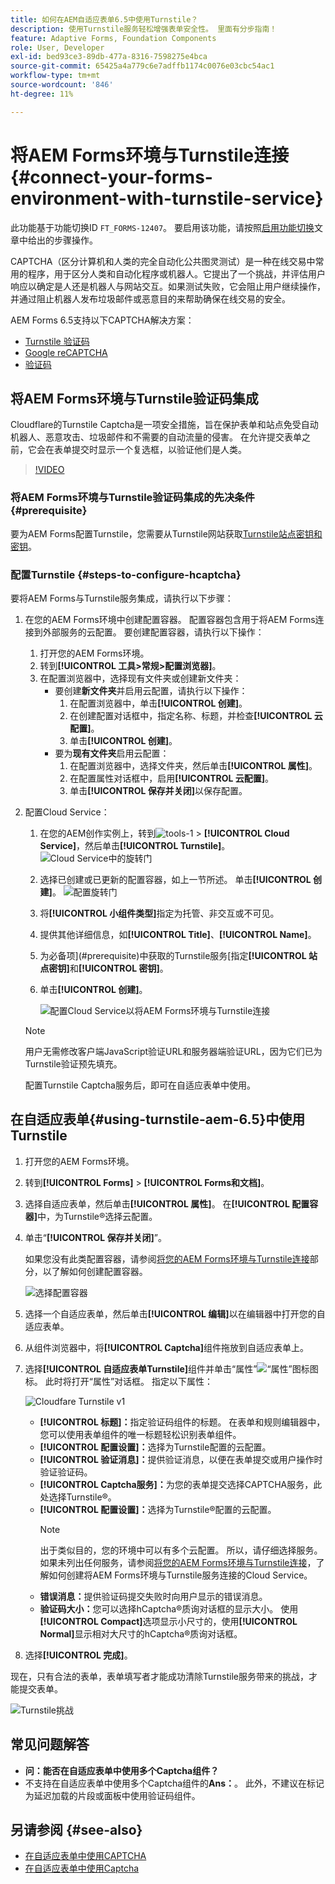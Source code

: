 ```yaml
---
title: 如何在AEM自适应表单6.5中使用Turnstile？
description: 使用Turnstile服务轻松增强表单安全性。 里面有分步指南！
feature: Adaptive Forms, Foundation Components
role: User, Developer
exl-id: bed93ce3-89db-477a-8316-7598275e4bca
source-git-commit: 65425a4a779c6e7adffb1174c0076e03cbc54ac1
workflow-type: tm+mt
source-wordcount: '846'
ht-degree: 11%

---
```


# 将AEM Forms环境与Turnstile连接 {#connect-your-forms-environment-with-turnstile-service}

<span class="preview">此功能基于功能切换ID `FT_FORMS-12407`。 要启用该功能，请按照[启用功能切换](/help/forms/using/enable-feature-toggle.md)文章中给出的步骤操作。</span>

CAPTCHA（区分计算机和人类的完全自动化公共图灵测试）是一种在线交易中常用的程序，用于区分人类和自动化程序或机器人。它提出了一个挑战，并评估用户响应以确定是人还是机器人与网站交互。如果测试失败，它会阻止用户继续操作，并通过阻止机器人发布垃圾邮件或恶意目的来帮助确保在线交易的安全。

AEM Forms 6.5支持以下CAPTCHA解决方案：

* [Turnstile 验证码](/help/forms/using/integrate-adaptive-forms-turnstile.md)
* [Google reCAPTCHA](/help/forms/using/captcha-adaptive-forms.md)
* [验证码](/help/forms/using/integrate-adaptive-forms-hcaptcha.md)


<!-- ![Turnstile](assets/Turnstile-challenge.png)-->

## 将AEM Forms环境与Turnstile验证码集成

Cloudflare的Turnstile Captcha是一项安全措施，旨在保护表单和站点免受自动机器人、恶意攻击、垃圾邮件和不需要的自动流量的侵害。 在允许提交表单之前，它会在表单提交时显示一个复选框，以验证他们是人类。

>[!VIDEO](https://video.tv.adobe.com/v/3440940/)

### 将AEM Forms环境与Turnstile验证码集成的先决条件 {#prerequisite}

要为AEM Forms配置Turnstile，您需要从Turnstile网站获取[Turnstile站点密钥和密钥](https://developers.cloudflare.com/turnstile/get-started/)。

### 配置Turnstile {#steps-to-configure-hcaptcha}

要将AEM Forms与Turnstile服务集成，请执行以下步骤：

1. 在您的AEM Forms环境中创建配置容器。 配置容器包含用于将AEM Forms连接到外部服务的云配置。 要创建配置容器，请执行以下操作：
   1. 打开您的AEM Forms环境。
   1. 转到&#x200B;**[!UICONTROL 工具>常规>配置浏览器]**。
   1. 在配置浏览器中，选择现有文件夹或创建新文件夹：
      * 要创建&#x200B;**新文件夹**&#x200B;并启用云配置，请执行以下操作：
         1. 在配置浏览器中，单击&#x200B;**[!UICONTROL 创建]**。
         1. 在创建配置对话框中，指定名称、标题，并检查&#x200B;**[!UICONTROL 云配置]**。
         1. 单击&#x200B;**[!UICONTROL 创建]**。
      * 要为&#x200B;**现有文件夹**&#x200B;启用云配置：
         1. 在配置浏览器中，选择文件夹，然后单击&#x200B;**[!UICONTROL 属性]**。
         1. 在配置属性对话框中，启用&#x200B;**[!UICONTROL 云配置]**。
         1. 单击&#x200B;**[!UICONTROL 保存并关闭]**&#x200B;以保存配置。

1. 配置Cloud Service：
   1. 在您的AEM创作实例上，转到![tools-1](assets/tools-1.png) > **[!UICONTROL Cloud Service]**，然后单击&#x200B;**[!UICONTROL Turnstile]**。
      ![Cloud Service中的旋转门](assets/turnstile-in-ui.png)
   1. 选择已创建或已更新的配置容器，如上一节所述。 单击&#x200B;**[!UICONTROL 创建]**。
      ![配置旋转门](assets/config-hcaptcha.png)
   1. 将&#x200B;**[!UICONTROL 小组件类型]**&#x200B;指定为托管、非交互或不可见。
   1. 提供其他详细信息，如&#x200B;**[!UICONTROL Title]**、**[!UICONTROL Name]**。
   1. 为必备项](#prerequisite)中获取的Turnstile服务[指定&#x200B;**[!UICONTROL 站点密钥]**&#x200B;和&#x200B;**[!UICONTROL 密钥]**。
   1. 单击&#x200B;**[!UICONTROL 创建]**。

      ![配置Cloud Service以将AEM Forms环境与Turnstile连接](assets/config-turntstile.png)

   >[!NOTE]
   > 用户无需修改客户端JavaScript验证URL和服务器端验证URL，因为它们已为Turnstile验证预先填充。

   配置Turnstile Captcha服务后，即可在自适应表单中使用。

## 在自适应表单{#using-turnstile-aem-6.5}中使用Turnstile

1. 打开您的AEM Forms环境。
1. 转到&#x200B;**[!UICONTROL Forms]** > **[!UICONTROL Forms和文档]**。
1. 选择自适应表单，然后单击&#x200B;**[!UICONTROL 属性]**。 在&#x200B;**[!UICONTROL 配置容器]**&#x200B;中，为Turnstile®选择云配置。
1. 单击“**[!UICONTROL 保存并关闭]**”。

   如果您没有此类配置容器，请参阅[将您的AEM Forms环境与Turnstile连接](#connect-your-forms-environment-with-turnstile-service)部分，以了解如何创建配置容器。

   ![选择配置容器](assets/captcha-properties.png)

1. 选择一个自适应表单，然后单击&#x200B;**[!UICONTROL 编辑]**&#x200B;以在编辑器中打开您的自适应表单。
1. 从组件浏览器中，将&#x200B;**[!UICONTROL Captcha]**&#x200B;组件拖放到自适应表单上。
1. 选择&#x200B;**[!UICONTROL 自适应表单Turnstile]**&#x200B;组件并单击“属性”![“属性”图标](assets/configure-icon.svg)图标。 此时将打开“属性”对话框。 指定以下属性：

   <!--![Turnstile v2](assets/turnstile-settings-v2.png)-->
   ![Cloudfare Turnstile v1](assets/turnstile-setting-v1.png)

   * **[!UICONTROL 标题]：**&#x200B;指定验证码组件的标题。 在表单和规则编辑器中，您可以使用表单组件的唯一标题轻松识别表单组件。
   * **[!UICONTROL 配置设置]：**&#x200B;选择为Turnstile配置的云配置。
   * **[!UICONTROL 验证消息]：**&#x200B;提供验证消息，以便在表单提交或用户操作时验证验证码。
   * **[!UICONTROL Captcha服务]：**&#x200B;为您的表单提交选择CAPTCHA服务，此处选择Turnstile®。
   * **[!UICONTROL 配置设置]：**&#x200B;选择为Turnstile®配置的云配置。
     >[!NOTE]
     >出于类似目的，您的环境中可以有多个云配置。 所以，请仔细选择服务。 如果未列出任何服务，请参阅[将您的AEM Forms环境与Turnstile连接](#connect-your-forms-environment-with-turnstile-service)，了解如何创建将AEM Forms环境与Turnstile服务连接的Cloud Service。
   * **错误消息：**&#x200B;提供验证码提交失败时向用户显示的错误消息。
   * **验证码大小：**&#x200B;您可以选择hCaptcha®质询对话框的显示大小。 使用&#x200B;**[!UICONTROL Compact]**&#x200B;选项显示小尺寸的，使用&#x200B;**[!UICONTROL Normal]**&#x200B;显示相对大尺寸的hCaptcha®质询对话框。

1. 选择&#x200B;**[!UICONTROL 完成]**。


现在，只有合法的表单，表单填写者才能成功清除Turnstile服务带来的挑战，才能提交表单。

![Turnstile挑战](assets/turnstile-challenge.png)


## 常见问题解答

* **问：能否在自适应表单中使用多个Captcha组件？**
* 不支持在自适应表单中使用多个Captcha组件的&#x200B;**Ans：**。 此外，不建议在标记为延迟加载的片段或面板中使用验证码组件。

## 另请参阅 {#see-also}

* [在自适应表单中使用CAPTCHA](/help/forms/using/captcha-adaptive-forms.md)
* [在自适应表单中使用Captcha](/help/forms/using/integrate-adaptive-forms-hcaptcha.md)
